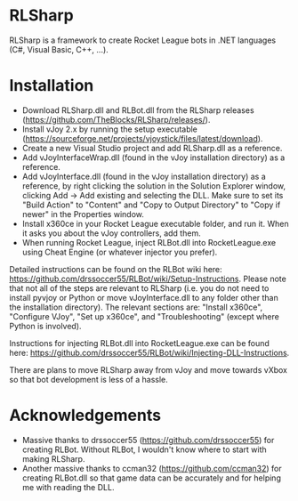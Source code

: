 # RLSharp
RLSharp is a framework to create Rocket League bots in .NET languages (C#, Visual Basic, C++, ...).

# Installation
* Download RLSharp.dll and RLBot.dll from the RLSharp releases (https://github.com/TheBlocks/RLSharp/releases/).
* Install vJoy 2.x by running the setup executable (https://sourceforge.net/projects/vjoystick/files/latest/download).
* Create a new Visual Studio project and add RLSharp.dll as a reference.
* Add vJoyInterfaceWrap.dll (found in the vJoy installation directory) as a reference.
* Add vJoyInterface.dll (found in the vJoy installation directory) as a reference, by right clicking the solution in the Solution Explorer window, clicking Add -> Add existing and selecting the DLL. Make sure to set its "Build Action" to "Content" and "Copy to Output Directory" to "Copy if newer" in the Properties window.
* Install x360ce in your Rocket League executable folder, and run it. When it asks you about the vJoy controllers, add them.
* When running Rocket League, inject RLBot.dll into RocketLeague.exe using Cheat Engine (or whatever injector you prefer).

Detailed instructions can be found on the RLBot wiki here: https://github.com/drssoccer55/RLBot/wiki/Setup-Instructions. Please note that not all of the steps are relevant to RLSharp (i.e. you do not need to install pyvjoy or Python or move vJoyInterface.dll to any folder other than the installation directory). The relevant sections are: "Install x360ce", "Configure VJoy", "Set up x360ce", and "Troubleshooting" (except where Python is involved).

Instructions for injecting RLBot.dll into RocketLeague.exe can be found here: https://github.com/drssoccer55/RLBot/wiki/Injecting-DLL-Instructions.

There are plans to move RLSharp away from vJoy and move towards vXbox so that bot development is less of a hassle.

# Acknowledgements
* Massive thanks to drssoccer55 (https://github.com/drssoccer55) for creating RLBot. Without RLBot, I wouldn't know where to start with making RLSharp.
* Another massive thanks to ccman32 (https://github.com/ccman32) for creating RLBot.dll so that game data can be accurately and for helping me with reading the DLL.
